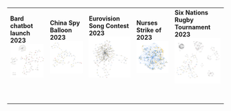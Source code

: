 <table>
  <tr>
    <td><strong>Bard chatbot launch 2023</strong><br><img src="images/bard.png" width="500"></td>
    <td><strong>China Spy Balloon 2023</strong><br><img src="images/ChinaSpyBalloon.png" width="500"></td>
    <td><strong>Eurovision Song Contest 2023</strong><br><img src="images/Eurovision.png" width="500"></td>
    <td><strong>Nurses Strike of 2023</strong><br><img src="images/NursesStrike.png" width="500"></td>
    <td><strong>Six Nations Rugby Tournament 2023</strong><br><img src="images/SixNations.png" width="500"></td>
  </tr>
  <tr>
    <td colspan="5" style="padding: 20px; text-align: left; vertical-align: top;">
    </td>
  </tr>
</table>
